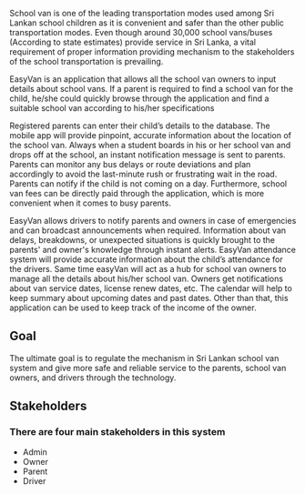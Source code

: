 School van is one of the leading transportation modes used among Sri Lankan school children as it is convenient and safer than the other public transportation modes. Even though around 30,000 school vans/buses (According to state estimates) provide service in Sri Lanka, a vital requirement of proper information providing mechanism to the stakeholders of the school transportation is prevailing.

EasyVan is an application that allows all the school van owners to input details about school vans. If a parent is required to find a school van for the child, he/she could quickly browse through the application and find a suitable school van according to his/her specifications

Registered parents can enter their child’s details to the database. The mobile app will provide pinpoint, accurate information about the location of the school van. Always when a student boards in his or her school van and drops off at the school, an instant notification message is sent to parents. Parents can monitor any bus delays or route deviations and plan accordingly to avoid the last-minute rush or frustrating wait in the road. Parents can notify if the child is not coming on a day. Furthermore, school van fees can be directly paid through the application, which is more convenient when it comes to busy parents.

EasyVan allows drivers to notify parents and owners in case of emergencies and can broadcast announcements when required. Information about van delays, breakdowns, or unexpected situations is quickly brought to the parents' and owner's knowledge through instant alerts. EasyVan attendance system will provide accurate information about the child’s attendance for the drivers. Same time easyVan will act as a hub for school van owners to manage all the details about his/her school van. Owners get notifications about van service dates, license renew dates, etc. The calendar will help to keep summary about upcoming dates and past dates. Other than that, this application can be used to keep track of the income of the owner.


## Goal
The ultimate goal is to regulate the mechanism in Sri Lankan school van system and give more safe and reliable service to the parents, school van owners, and drivers through the technology.

## Stakeholders 
### There are four main stakeholders in this system

* Admin 
* Owner 
* Parent
* Driver 
